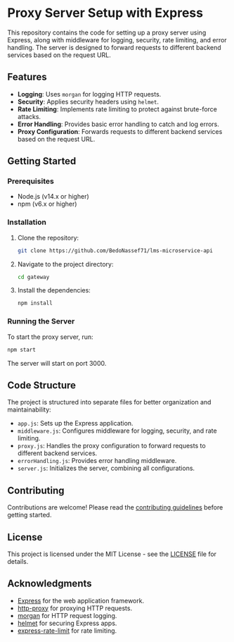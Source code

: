 # Proxy Server Setup with Express

This repository contains the code for setting up a proxy server using Express, along with middleware for logging, security, rate limiting, and error handling. The server is designed to forward requests to different backend services based on the request URL.

## Features

- **Logging**: Uses `morgan` for logging HTTP requests.
- **Security**: Applies security headers using `helmet`.
- **Rate Limiting**: Implements rate limiting to protect against brute-force attacks.
- **Error Handling**: Provides basic error handling to catch and log errors.
- **Proxy Configuration**: Forwards requests to different backend services based on the request URL.

## Getting Started

### Prerequisites

- Node.js (v14.x or higher)
- npm (v6.x or higher)

### Installation

1. Clone the repository:

   ```bash
   git clone https://github.com/BedoNassef71/lms-microservice-api
   ```

2. Navigate to the project directory:

   ```bash
   cd gateway
   ```

3. Install the dependencies:

   ```bash
   npm install
   ```

### Running the Server

To start the proxy server, run:

```bash
npm start
```

The server will start on port 3000.

## Code Structure

The project is structured into separate files for better organization and maintainability:

- `app.js`: Sets up the Express application.
- `middleware.js`: Configures middleware for logging, security, and rate limiting.
- `proxy.js`: Handles the proxy configuration to forward requests to different backend services.
- `errorHandling.js`: Provides error handling middleware.
- `server.js`: Initializes the server, combining all configurations.

## Contributing

Contributions are welcome! Please read the [contributing guidelines](CONTRIBUTING.md) before getting started.

## License

This project is licensed under the MIT License - see the [LICENSE](LICENSE) file for details.

## Acknowledgments

- [Express](https://expressjs.com/) for the web application framework.
- [http-proxy](https://www.npmjs.com/package/http-proxy) for proxying HTTP requests.
- [morgan](https://www.npmjs.com/package/morgan) for HTTP request logging.
- [helmet](https://helmetjs.github.io/) for securing Express apps.
- [express-rate-limit](https://www.npmjs.com/package/express-rate-limit) for rate limiting.